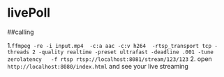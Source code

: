 # livePoll

##calling

1.`ffmpeg -re -i input.mp4  -c:a aac -c:v h264  -rtsp_transport tcp -threads 2 -quality realtime -preset ultrafast -deadline .001 -tune zerolatency   -f rtsp rtsp://localhost:8081/stream/123/123`
2.  open `http://localhost:8080/index.html` and see your live streaming